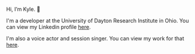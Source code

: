Hi, I’m Kyle. 👋

I'm a developer at the University of Dayton Research Institute in Ohio. You can view my Linkedin profile <a href="https://www.linkedin.com/in/kylemarler1/" target="_blank">here<a/>.

I'm also a voice actor and session singer. You can view my work for that <a href="https://voiceofkyle.wordpress.com/" target="_blank">here<a/>. 


<!---
kmarler18/kmarler18 is a ✨ special ✨ repository because its `README.md` (this file) appears on your GitHub profile.
You can click the Preview link to take a look at your changes.
--->
